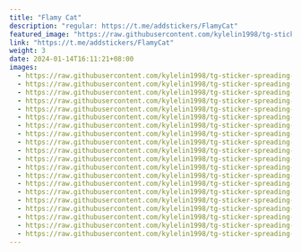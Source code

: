 ```yaml
---
title: "Flamy Cat"
description: "regular: https://t.me/addstickers/FlamyCat"
featured_image: "https://raw.githubusercontent.com/kylelin1998/tg-sticker-spreading-worldwide-images/main/img/245db657-33b2-4479-a675-1187a08daaab.jpg"
link: "https://t.me/addstickers/FlamyCat"
weight: 3
date: 2024-01-14T16:11:21+08:00
images:
  - https://raw.githubusercontent.com/kylelin1998/tg-sticker-spreading-worldwide-images/main/img/245db657-33b2-4479-a675-1187a08daaab.jpg
  - https://raw.githubusercontent.com/kylelin1998/tg-sticker-spreading-worldwide-images/main/img/e2662dc3-a66d-4203-a218-1e620fe718ba.jpg
  - https://raw.githubusercontent.com/kylelin1998/tg-sticker-spreading-worldwide-images/main/img/ad27b57e-2e2a-4963-b6f7-648c6df01cab.jpg
  - https://raw.githubusercontent.com/kylelin1998/tg-sticker-spreading-worldwide-images/main/img/55fc4864-50f5-4194-9e7f-d662a4cc1ea8.jpg
  - https://raw.githubusercontent.com/kylelin1998/tg-sticker-spreading-worldwide-images/main/img/252df387-0600-4fdd-ba7c-a2a75131bca1.jpg
  - https://raw.githubusercontent.com/kylelin1998/tg-sticker-spreading-worldwide-images/main/img/77d5d4e3-e52c-4feb-a1d9-925521854e7d.jpg
  - https://raw.githubusercontent.com/kylelin1998/tg-sticker-spreading-worldwide-images/main/img/84ddff7a-de10-4fd2-bc0e-1d20ad164663.jpg
  - https://raw.githubusercontent.com/kylelin1998/tg-sticker-spreading-worldwide-images/main/img/cc7d17a9-4a38-4b77-88da-146a1404c3bd.jpg
  - https://raw.githubusercontent.com/kylelin1998/tg-sticker-spreading-worldwide-images/main/img/486d2ff7-ba73-4f56-8b6e-33cf2eea3bcb.jpg
  - https://raw.githubusercontent.com/kylelin1998/tg-sticker-spreading-worldwide-images/main/img/65133584-84fb-4b14-8fbf-a0ac1943792f.jpg
  - https://raw.githubusercontent.com/kylelin1998/tg-sticker-spreading-worldwide-images/main/img/0126586e-f38a-4f06-916a-8b9fc2c735de.jpg
  - https://raw.githubusercontent.com/kylelin1998/tg-sticker-spreading-worldwide-images/main/img/8c4b6022-2146-4057-8a34-13ac184a7b9d.jpg
  - https://raw.githubusercontent.com/kylelin1998/tg-sticker-spreading-worldwide-images/main/img/23713c16-c82b-4b04-b04d-6fee47b4b014.jpg
  - https://raw.githubusercontent.com/kylelin1998/tg-sticker-spreading-worldwide-images/main/img/a3331dac-cd0d-4341-aaaf-4627c748eee5.jpg
  - https://raw.githubusercontent.com/kylelin1998/tg-sticker-spreading-worldwide-images/main/img/57a2d600-6747-44de-a4f1-68559913972d.jpg
  - https://raw.githubusercontent.com/kylelin1998/tg-sticker-spreading-worldwide-images/main/img/1fa4def2-c729-422c-935d-6c2053549870.jpg
  - https://raw.githubusercontent.com/kylelin1998/tg-sticker-spreading-worldwide-images/main/img/a5b8c695-1bac-4f75-bb5a-4014df4d2e94.jpg
  - https://raw.githubusercontent.com/kylelin1998/tg-sticker-spreading-worldwide-images/main/img/c473c82a-429d-428c-a979-d28d79b83854.jpg
  - https://raw.githubusercontent.com/kylelin1998/tg-sticker-spreading-worldwide-images/main/img/d52f2cba-b1aa-40f7-bb9c-f01a4cb50e96.jpg
  - https://raw.githubusercontent.com/kylelin1998/tg-sticker-spreading-worldwide-images/main/img/bcc876af-175d-4295-8e06-12bac715ea97.jpg
---
```


